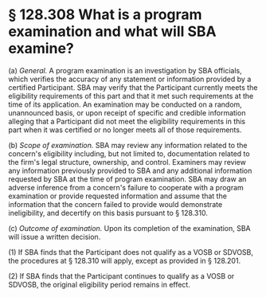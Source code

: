# § 128.308   What is a program examination and what will SBA examine?

(a) *General.* A program examination is an investigation by SBA officials, which verifies the accuracy of any statement or information provided by a certified Participant. SBA may verify that the Participant currently meets the eligibility requirements of this part and that it met such requirements at the time of its application. An examination may be conducted on a random, unannounced basis, or upon receipt of specific and credible information alleging that a Participant did not meet the eligibility requirements in this part when it was certified or no longer meets all of those requirements.


(b) *Scope of examination.* SBA may review any information related to the concern's eligibility including, but not limited to, documentation related to the firm's legal structure, ownership, and control. Examiners may review any information previously provided to SBA and any additional information requested by SBA at the time of program examination. SBA may draw an adverse inference from a concern's failure to cooperate with a program examination or provide requested information and assume that the information that the concern failed to provide would demonstrate ineligibility, and decertify on this basis pursuant to § 128.310.


(c) *Outcome of examination.* Upon its completion of the examination, SBA will issue a written decision.


(1) If SBA finds that the Participant does not qualify as a VOSB or SDVOSB, the procedures at § 128.310 will apply, except as provided in § 128.201.


(2) If SBA finds that the Participant continues to qualify as a VOSB or SDVOSB, the original eligibility period remains in effect.






